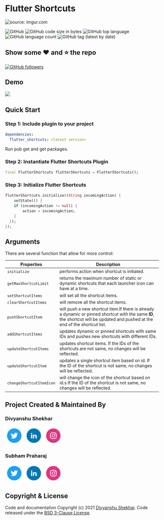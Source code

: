 # Flutter Shortcuts

<img src="https://i.imgur.com/462Y6wf.gif" title="source: imgur.com" />

![GitHub](https://img.shields.io/github/license/divshekhar/flutter_shortcuts?style=plastic) ![GitHub code size in bytes](https://img.shields.io/github/languages/code-size/divshekhar/flutter_shortcuts?style=plastic) ![GitHub top language](https://img.shields.io/github/languages/top/divshekhar/flutter_shortcuts?style=plastic) ![GitHub language count](https://img.shields.io/github/languages/count/divshekhar/flutter_shortcuts?style=plastic) ![GitHub tag (latest by date)](https://img.shields.io/github/v/tag/divshekhar/flutter_shortcuts?style=plastic)

## Show some :heart: and :star: the repo

[![GitHub followers](https://img.shields.io/github/followers/divshekhar.svg?style=social&label=Follow)](https://github.com/divshekhar/)

## Demo

<img src="https://i.imgur.com/BXQJXmW.gif"/>

## Quick Start

### Step 1: Include plugin to your project

```yml
dependencies:
  flutter_shortcuts: <latest version>
```

Run pub get and get packages.

### Step 2: Instantiate Flutter Shortcuts Plugin

```dart
final FlutterShortcuts flutterShortcuts = FlutterShortcuts();
```

### Step 3: Initialize Flutter Shortcuts

```dart
flutterShortcuts.initialize((String incomingAction) {
    setState(() {
    if (incomingAction != null) {
        action = incomingAction;
    }
  });
});
```

## Arguments

There are several function that allow for more control:

|  Properties  |   Description   |
|--------------|-----------------|
| `initialize` | performs action when shortcut is initiated.| 
| `getMaxShortcutLimit` | returns the maximum number of static or dynamic shortcuts that each launcher icon can have at a time. |
| `setShortcutItems` | will set all the shortcut items. |
| `clearShortcutItems` | will remove all the shortcut items.|
| `pushShortcutItem` | will push a new shortcut item.If there is already a dynamic or pinned shortcut with the same **ID**, the shortcut will be updated and pushed at the end of the shortcut list. |
| `addShortcutItems` |updates dynamic or pinned shortcuts with same IDs and pushes new shortcuts with different IDs. |
| `updateShortcutItems` | updates shortcut items. If the IDs of the shortcuts are not same, no changes will be reflected. |
| `updateShortcutItem` | updates a single shortcut item based on id. If the ID of the shortcut is not same, no changes will be reflected. |
| `changeShortcutItemIcon` | will change the icon of the shortcut based on id.s If the ID of the shortcut is not same, no changes will be reflected. |

## Project Created & Maintained By

### Divyanshu Shekhar

<a href="https://twitter.com/dshekhar17"><img src="https://github.com/aritraroy/social-icons/blob/master/twitter-icon.png?raw=true" width="60"></a> <a href="https://in.linkedin.com/in/divyanshu-shekhar-a8a04a162"><img src="https://github.com/aritraroy/social-icons/blob/master/linkedin-icon.png?raw=true" width="60"></a> <a href="https://instagram.com/dshekhar17"><img src="https://github.com/aritraroy/social-icons/blob/master/instagram-icon.png?raw=true" width="60"></a>

### Subham Praharaj

<a href="https://twitter.com/SubhamPraharaj6"><img src="https://github.com/aritraroy/social-icons/blob/master/twitter-icon.png?raw=true" width="60"></a> <a href="https://www.linkedin.com/in/subham-praharaj-66b172179/"><img src="https://github.com/aritraroy/social-icons/blob/master/linkedin-icon.png?raw=true" width="60"></a> <a href="https://instagram.com/the_champ_subham_865"><img src="https://github.com/aritraroy/social-icons/blob/master/instagram-icon.png?raw=true" width="60"></a>

## Copyright & License

Code and documentation Copyright (c) 2021 [Divyanshu Shekhar](https://divyanshushekhar.com). Code released under the [BSD 3-Clause License](./LICENSE).